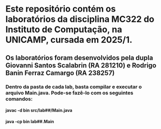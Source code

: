 # Este repositório contém os laboratórios da disciplina MC322 do Instituto de Computação, na UNICAMP, cursada em 2025/1.
## Os laboratórios foram desenvolvidos pela dupla Giovanni Santos Scalabrin (RA 281210) e Rodrigo Banin Ferraz Camargo (RA 238257)

### Dentro da pasta de cada lab, basta compilar e executar o arquivo Main.java. Pode-se fazê-lo com os seguintes comandos:
#### javac -d bin src/lab##/Main.java
#### java -cp bin lab##.Main
